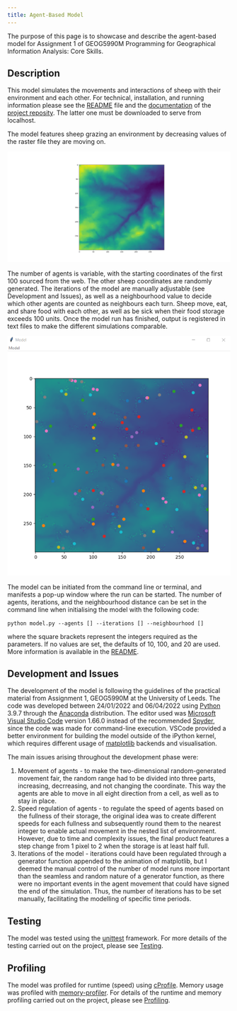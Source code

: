 ```yaml
---
title: Agent-Based Model
---
```



The purpose of this page is to showcase and describe the agent-based model for Assignment 1 of GEOG5990M Programming for Geographical Information Analysis: Core Skills.

## Description

This model simulates the movements and interactions of sheep with their environment and each other. For technical, installation, and running information please see the [README](https://github.com/simagyari/GEOG5990M/blob/main/README.md) file and the [documentation](https://github.com/simagyari/GEOG5990M/blob/main/docs) of the [project reposity](https://github.com/simagyari/GEOG5990M). The latter one must be downloaded to serve from localhost.

The model features sheep grazing an environment by decreasing values of the raster file they are moving on.

![Image of the environment raster used in the model](images/environment.png "Environment raster used in the model")

The number of agents is variable, with the starting coordinates of the first 100 sourced from the web. The other sheep coordinates are randomly generated. The iterations of the model are manually adjustable (see Development and Issues), as well as a neighbourhood value to decide which other agents are counted as neighbours each turn. Sheep move, eat, and share food with each other, as well as be sick when their food storage exceeds 100 units. Once the model run has finished, output is registered in text files to make the different simulations comparable.

![Image of the agents and environment after a finished simulation run](images/animation.png "Agents and environment after a finished simulation")

The model can be initiated from the command line or terminal, and manifests a pop-up window where the run can be started. The number of agents, iterations, and the neighbourhood distance can be set in the command line when initialising the model with the following code:  
```
python model.py --agents [] --iterations [] --neighbourhood []
```
where the square brackets represent the integers required as the parameters. If no values are set, the defaults of 10, 100, and 20 are used. More information is available in the [README](https://github.com/simagyari/GEOG5990M/blob/main/README.md).

## Development and Issues

The development of the model is following the guidelines of the practical material from Assignment 1, GEOG5990M at the University of Leeds. The code was developed between 24/01/2022 and 06/04/2022 using [Python](https://www.python.org/) 3.9.7 through the [Anaconda](https://www.anaconda.com/) distribution. The editor used was [Microsoft Visual Studio Code](https://code.visualstudio.com/) version 1.66.0 instead of the recommended [Spyder](https://www.spyder-ide.org/), since the code was made for command-line execution. VSCode provided a better environment for building the model outside of the iPython kernel, which requires different usage of [matplotlib](https://matplotlib.org/) backends and visualisation.

The main issues arising throughout the development phase were:
1. Movement of agents - to make the two-dimensional random-generated movement fair, the random range had to be divided into three parts, increasing, decrreasing, and not changing the coordinate. This way the agents are able to move in all eight direction from a cell, as well as to stay in place.
2. Speed regulation of agents - to regulate the speed of agents based on the fullness of their storage, the original idea was to create different speeds for each fullness and subsequently round them to the nearest integer to enable actual movement in the nested list of environment. However, due to time and complexity issues, the final product features a step change from 1 pixel to 2 when the storage is at least half full.
3. Iterations of the model - iterations could have been regulated through a generator function appended to the animation of matplotlib, but I deemed the manual control of the number of model runs more important than the seamless and random nature of a generator function, as there were no important events in the agent movement that could have signed the end of the simulation. Thus, the number of iterations has to be set manually, facilitating the modelling of specific time periods.

## Testing

The model was tested using the [unittest](https://docs.python.org/3/library/unittest.html) framework. For more details of the testing carried out on the project, please see [Testing](abm_testing.html).

## Profiling

The model was profiled for runtime (speed) using [cProfile](https://docs.python.org/3/library/profile.html). Memory usage was profiled with [memory-profiler](https://pypi.org/project/memory-profiler/). For details of the runtime and memory profiling carried out on the project, please see [Profiling](abm_profiling.html).
